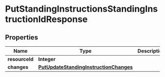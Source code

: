 # PutStandingInstructionsStandingInstructionIdResponse

## Properties
Name | Type | Description | Notes
------------ | ------------- | ------------- | -------------
**resourceId** | **Integer** |  |  [optional]
**changes** | [**PutUpdateStandingInstructionChanges**](PutUpdateStandingInstructionChanges.md) |  |  [optional]
